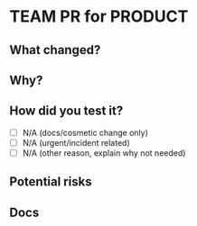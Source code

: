 <!-- Branch naming convention: userid/JIRA-issue/title - Don't have a Jira issue? Open one!! -->
# TEAM PR for PRODUCT

<!-- Describe what has changed in this PR -->
## What changed?

<!-- Tell your future self why have you made these changes -->
## Why?

<!-- How have you verified this change? Tested locally? Added a unit test? Checked in staging env? -->
## How did you test it?
- [ ] N/A (docs/cosmetic change only)
- [ ] N/A (urgent/incident related)
- [ ] N/A (other reason, explain why not needed)

<!-- Assuming the worst case, what can be broken when deploying this change to production? -->
## Potential risks

<!-- Link draft / updated docs: docs should be added also for internal team usage even if not external behavior changes! -->
## Docs

